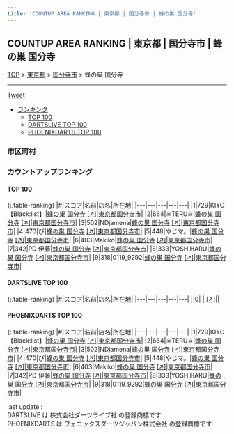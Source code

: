 ```yaml
---
title: 'COUNTUP AREA RANKING | 東京都 | 国分寺市 | 蜂の巣 国分寺'
---
```

## COUNTUP AREA RANKING | 東京都 | 国分寺市 | 蜂の巣 国分寺

[TOP](/darts/rank/) > [東京都](/darts/rank/東京都/) > [国分寺市](/darts/rank/東京都/国分寺市/) > 蜂の巣 国分寺

___

<a href="https://twitter.com/share?ref_src=twsrc%5Etfw" data-text="COUNTUP AREA RANKING | 東京都国分寺市蜂の巣 国分寺" class="twitter-share-button" data-hashtags="DARTSLIVE,PHOENIXDARTS,darts,ダーツ" data-show-count="false">Tweet</a>

* [ランキング](#カウントアップランキング)
    * [TOP 100](#top-100)
    * [DARTSLIVE TOP 100](#dartslive-top-100)
    * [PHOENIXDARTS TOP 100](#phoenixdarts-top-100)

### 市区町村

<ul>

</ul>

### カウントアップランキング

#### TOP 100



{:.table-ranking}
|#|スコア|名前|店名|所在地|
|---|---|---|---|---|
|1|729|<span class="rank-name-pd">KIYO【Black:list】</span>|<a href="/darts/rank/shops/68199.html">蜂の巣 国分寺</a> <a href="https://vs.phoenixdarts.com/jp/shop/shopDetailInfo/s_68199?s_seq=68199">[↗]</a>|<a href="/darts/rank/東京都/国分寺市">東京都国分寺市</a>|
|2|664|<span class="rank-name-pd">☠TERU☠</span>|<a href="/darts/rank/shops/68199.html">蜂の巣 国分寺</a> <a href="https://vs.phoenixdarts.com/jp/shop/shopDetailInfo/s_68199?s_seq=68199">[↗]</a>|<a href="/darts/rank/東京都/国分寺市">東京都国分寺市</a>|
|3|502|<span class="rank-name-pd">NDjamena</span>|<a href="/darts/rank/shops/68199.html">蜂の巣 国分寺</a> <a href="https://vs.phoenixdarts.com/jp/shop/shopDetailInfo/s_68199?s_seq=68199">[↗]</a>|<a href="/darts/rank/東京都/国分寺市">東京都国分寺市</a>|
|4|470|<span class="rank-name-pd">び</span>|<a href="/darts/rank/shops/68199.html">蜂の巣 国分寺</a> <a href="https://vs.phoenixdarts.com/jp/shop/shopDetailInfo/s_68199?s_seq=68199">[↗]</a>|<a href="/darts/rank/東京都/国分寺市">東京都国分寺市</a>|
|5|448|<span class="rank-name-pd">やじマ。</span>|<a href="/darts/rank/shops/68199.html">蜂の巣 国分寺</a> <a href="https://vs.phoenixdarts.com/jp/shop/shopDetailInfo/s_68199?s_seq=68199">[↗]</a>|<a href="/darts/rank/東京都/国分寺市">東京都国分寺市</a>|
|6|403|<span class="rank-name-pd">Makiko</span>|<a href="/darts/rank/shops/68199.html">蜂の巣 国分寺</a> <a href="https://vs.phoenixdarts.com/jp/shop/shopDetailInfo/s_68199?s_seq=68199">[↗]</a>|<a href="/darts/rank/東京都/国分寺市">東京都国分寺市</a>|
|7|342|<span class="rank-name-pd">PD 伊藤</span>|<a href="/darts/rank/shops/68199.html">蜂の巣 国分寺</a> <a href="https://vs.phoenixdarts.com/jp/shop/shopDetailInfo/s_68199?s_seq=68199">[↗]</a>|<a href="/darts/rank/東京都/国分寺市">東京都国分寺市</a>|
|8|333|<span class="rank-name-pd">YOSHIHARU</span>|<a href="/darts/rank/shops/68199.html">蜂の巣 国分寺</a> <a href="https://vs.phoenixdarts.com/jp/shop/shopDetailInfo/s_68199?s_seq=68199">[↗]</a>|<a href="/darts/rank/東京都/国分寺市">東京都国分寺市</a>|
|9|318|<span class="rank-name-pd">0119_9292</span>|<a href="/darts/rank/shops/68199.html">蜂の巣 国分寺</a> <a href="https://vs.phoenixdarts.com/jp/shop/shopDetailInfo/s_68199?s_seq=68199">[↗]</a>|<a href="/darts/rank/東京都/国分寺市">東京都国分寺市</a>|


#### DARTSLIVE TOP 100



{:.table-ranking}
|#|スコア|名前|店名|所在地|
|---|---|---|---|---|
||0|<span class="rank-name-dl"> </span>|<a href="/darts/rank/shops/.html"></a> <a href="">[↗]</a>|<a href="/darts/rank//"></a>|


#### PHOENIXDARTS TOP 100



{:.table-ranking}
|#|スコア|名前|店名|所在地|
|---|---|---|---|---|
|1|729|<span class="rank-name-pd">KIYO【Black:list】</span>|<a href="/darts/rank/shops/68199.html">蜂の巣 国分寺</a> <a href="https://vs.phoenixdarts.com/jp/shop/shopDetailInfo/s_68199?s_seq=68199">[↗]</a>|<a href="/darts/rank/東京都/国分寺市">東京都国分寺市</a>|
|2|664|<span class="rank-name-pd">☠TERU☠</span>|<a href="/darts/rank/shops/68199.html">蜂の巣 国分寺</a> <a href="https://vs.phoenixdarts.com/jp/shop/shopDetailInfo/s_68199?s_seq=68199">[↗]</a>|<a href="/darts/rank/東京都/国分寺市">東京都国分寺市</a>|
|3|502|<span class="rank-name-pd">NDjamena</span>|<a href="/darts/rank/shops/68199.html">蜂の巣 国分寺</a> <a href="https://vs.phoenixdarts.com/jp/shop/shopDetailInfo/s_68199?s_seq=68199">[↗]</a>|<a href="/darts/rank/東京都/国分寺市">東京都国分寺市</a>|
|4|470|<span class="rank-name-pd">び</span>|<a href="/darts/rank/shops/68199.html">蜂の巣 国分寺</a> <a href="https://vs.phoenixdarts.com/jp/shop/shopDetailInfo/s_68199?s_seq=68199">[↗]</a>|<a href="/darts/rank/東京都/国分寺市">東京都国分寺市</a>|
|5|448|<span class="rank-name-pd">やじマ。</span>|<a href="/darts/rank/shops/68199.html">蜂の巣 国分寺</a> <a href="https://vs.phoenixdarts.com/jp/shop/shopDetailInfo/s_68199?s_seq=68199">[↗]</a>|<a href="/darts/rank/東京都/国分寺市">東京都国分寺市</a>|
|6|403|<span class="rank-name-pd">Makiko</span>|<a href="/darts/rank/shops/68199.html">蜂の巣 国分寺</a> <a href="https://vs.phoenixdarts.com/jp/shop/shopDetailInfo/s_68199?s_seq=68199">[↗]</a>|<a href="/darts/rank/東京都/国分寺市">東京都国分寺市</a>|
|7|342|<span class="rank-name-pd">PD 伊藤</span>|<a href="/darts/rank/shops/68199.html">蜂の巣 国分寺</a> <a href="https://vs.phoenixdarts.com/jp/shop/shopDetailInfo/s_68199?s_seq=68199">[↗]</a>|<a href="/darts/rank/東京都/国分寺市">東京都国分寺市</a>|
|8|333|<span class="rank-name-pd">YOSHIHARU</span>|<a href="/darts/rank/shops/68199.html">蜂の巣 国分寺</a> <a href="https://vs.phoenixdarts.com/jp/shop/shopDetailInfo/s_68199?s_seq=68199">[↗]</a>|<a href="/darts/rank/東京都/国分寺市">東京都国分寺市</a>|
|9|318|<span class="rank-name-pd">0119_9292</span>|<a href="/darts/rank/shops/68199.html">蜂の巣 国分寺</a> <a href="https://vs.phoenixdarts.com/jp/shop/shopDetailInfo/s_68199?s_seq=68199">[↗]</a>|<a href="/darts/rank/東京都/国分寺市">東京都国分寺市</a>|


<div class="footer border-top border-gray-light mt-5 pt-3 text-right text-gray">
    last update : <span style="font-weight: italic" id="foot_last_modified"></span><br />
    DARTSLIVE は 株式会社ダーツライブ社 の登録商標です<br />
    PHOENIXDARTS は フェニックスダーツジャパン株式会社 の登録商標です<br />
</div>

<script src="https://cdnjs.cloudflare.com/ajax/libs/jquery.tablesorter/2.31.3/js/jquery.tablesorter.min.js" integrity="sha512-qzgd5cYSZcosqpzpn7zF2ZId8f/8CHmFKZ8j7mU4OUXTNRd5g+ZHBPsgKEwoqxCtdQvExE5LprwwPAgoicguNg==" crossorigin="anonymous" referrerpolicy="no-referrer"></script>
<link rel="stylesheet" href="https://cdnjs.cloudflare.com/ajax/libs/jquery.tablesorter/2.31.3/css/theme.default.min.css" integrity="sha512-wghhOJkjQX0Lh3NSWvNKeZ0ZpNn+SPVXX1Qyc9OCaogADktxrBiBdKGDoqVUOyhStvMBmJQ8ZdMHiR3wuEq8+w==" crossorigin="anonymous" referrerpolicy="no-referrer" />
<script>
$(function() {
    $(".table-ranking").tablesorter({sortList:[[0, 0]]});
    $("#foot_last_modified").text(formatDate(new Date(document.lastModified), 'yyyy-MM-dd HH:mm:ss'));
});
</script>

<script async src="https://platform.twitter.com/widgets.js" charset="utf-8"></script>